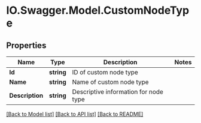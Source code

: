# IO.Swagger.Model.CustomNodeType
## Properties

Name | Type | Description | Notes
------------ | ------------- | ------------- | -------------
**Id** | **string** | ID of custom node type | 
**Name** | **string** | Name of custom node type | 
**Description** | **string** | Descriptive information for node type | 

[[Back to Model list]](../README.md#documentation-for-models) [[Back to API list]](../README.md#documentation-for-api-endpoints) [[Back to README]](../README.md)

